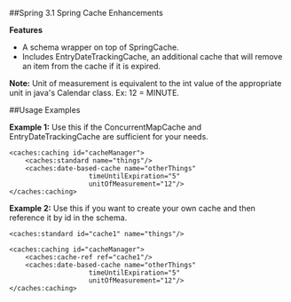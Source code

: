 ##Spring 3.1 Spring Cache Enhancements

**Features**
 - A schema wrapper on top of SpringCache.
 - Includes EntryDateTrackingCache, an additional cache that will remove an item from the cache if it is expired.

**Note:** Unit of measurement is equivalent to the int value of the appropriate unit in java's Calendar class. Ex: 12 = MINUTE.

##Usage Examples

**Example 1:**
Use this if the ConcurrentMapCache and EntryDateTrackingCache are sufficient for your needs.

    <caches:caching id="cacheManager">
        <caches:standard name="things"/>
        <caches:date-based-cache name="otherThings"
                        timeUntilExpiration="5"
                        unitOfMeasurement="12"/>
    </caches:caching>

**Example 2:**
Use this if you want to create your own cache and then reference it by id in the schema.

    <caches:standard id="cache1" name="things"/>

    <caches:caching id="cacheManager">
        <caches:cache-ref ref="cache1"/>
        <caches:date-based-cache name="otherThings"
                        timeUntilExpiration="5"
                        unitOfMeasurement="12"/>
    </caches:caching>

